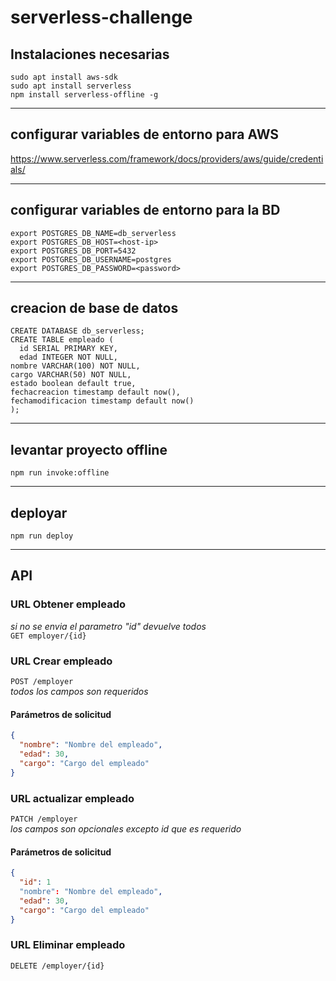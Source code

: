 # serverless-challenge

## Instalaciones necesarias 
`sudo apt install aws-sdk`  
`sudo apt install serverless`   
`npm install serverless-offline -g`

---
## configurar variables de entorno para AWS
https://www.serverless.com/framework/docs/providers/aws/guide/credentials/

---
## configurar variables de entorno para la BD
`export POSTGRES_DB_NAME=db_serverless `    
`export POSTGRES_DB_HOST=<host-ip>  `  
`export POSTGRES_DB_PORT=5432  `  
`export POSTGRES_DB_USERNAME=postgres  `  
`export POSTGRES_DB_PASSWORD=<password>  `

---
## creacion de base de datos
`CREATE DATABASE db_serverless; `   
`CREATE TABLE empleado (  `  
 `  id SERIAL PRIMARY KEY,`  
 `  edad INTEGER NOT NULL,`  
   `nombre VARCHAR(100) NOT NULL,`  
   `cargo VARCHAR(50) NOT NULL,`  
   `estado boolean default true,`  
   `fechacreacion timestamp default now(),`  
   `fechamodificacion timestamp default now()`  
`);`

---
## levantar proyecto offline 
`npm run invoke:offline`

---
## deployar 
`npm run deploy`

---
## API 
### URL Obtener empleado
*si no se envia el parametro "id" devuelve todos*  
`GET employer/{id}`
### URL Crear empleado
`POST /employer  `  
*todos los campos son requeridos*
#### Parámetros de solicitud
```json
{
  "nombre": "Nombre del empleado",
  "edad": 30,
  "cargo": "Cargo del empleado"
}
```

### URL actualizar empleado
`PATCH /employer  `   
*los campos son opcionales excepto id que es requerido*
#### Parámetros de solicitud
```json
{
  "id": 1
  "nombre": "Nombre del empleado",
  "edad": 30,
  "cargo": "Cargo del empleado"
}
```

### URL Eliminar empleado
`DELETE /employer/{id}`
